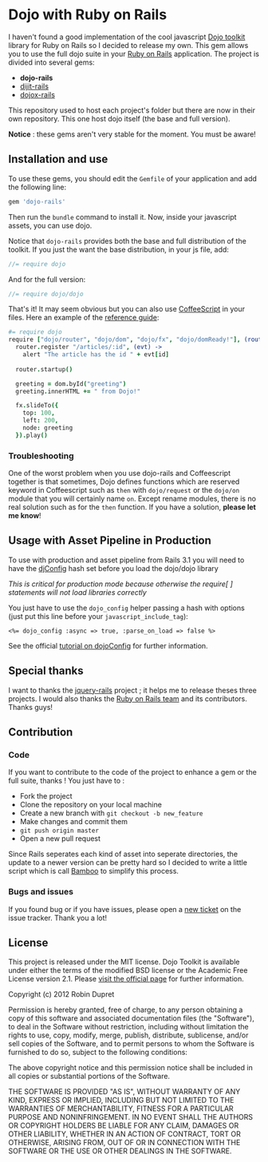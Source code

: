 # Dojo with Ruby on Rails

I haven't found a good implementation of the cool javascript 
[Dojo toolkit](http://dojotoolkit.org/) library for Ruby on Rails so I 
decided to release my own. This gem allows you to use the full dojo suite
in your [Ruby on Rails](http://rubyonrails.org) application. The project 
is divided into several gems: 

* **dojo-rails**
* [dijit-rails](https://github.com/robin850/dijit-rails)
* [dojox-rails](https://github.com/robin850/dojox-rails)

This repository used to host each project's folder but there are now in their
own repository. This one host dojo itself (the base and full version).

**Notice** : these gems aren't very stable for the moment. You must be aware! 

## Installation and use

To use these gems, you should edit the `Gemfile` of your application and add
the following line:

``` ruby
gem 'dojo-rails'
```

Then run the `bundle` command to install it. Now, inside your javascript assets,
you can use dojo.

Notice that `dojo-rails` provides both the base and full distribution of the
toolkit. If you just the want the base distribution, in your js file, add:

```javascript
//= require dojo
```

And for the full version:

```javascript
//= require dojo/dojo
```

That's it! It may seem obvious but you can also use 
[CoffeeScript](http://coffeescript.org) in your files. Here an example of the
[reference guide](http://dojotoolkit.org/reference-guide/1.8/):

```coffeescript
#= require dojo
require ["dojo/router", "dojo/dom", "dojo/fx", "dojo/domReady!"], (router, dom, fx) ->
  router.register "/articles/:id", (evt) ->
    alert "The article has the id " + evt[id]
  
  router.startup()

  greeting = dom.byId("greeting")
  greeting.innerHTML += " from Dojo!"

  fx.slideTo({
    top: 100,
    left: 200,
    node: greeting
  }).play()
```

### Troubleshooting

One of the worst problem when you use dojo-rails and Coffeescript together is
that sometimes, Dojo defines functions which are reserved keyword in
Coffeescript such as `then` with `dojo/request` or the `dojo/on` module that you
will certainly name `on`. Except rename modules, there is no real solution such
as for the `then` function. If you have a solution, **please let me know**!

## Usage with Asset Pipeline in Production

To use with production and asset pipeline from Rails 3.1 you will need to have
the [djConfig](http://dojotoolkit.org/documentation/tutorials/1.8/dojo_config/)
hash set before you load the dojo/dojo library

*This is critical for production mode because otherwise the require[ ] statements will not load libraries correctly*

You just have to use the `dojo_config` helper passing a hash with options
(just put this line before your `javascript_include_tag`):

```erb
<%= dojo_config :async => true, :parse_on_load => false %>
```

See the official [tutorial on dojoConfig](http://dojotoolkit.org/documentation/tutorials/1.8/dojo_config/) for further information.

## Special thanks

I want to thanks the [jquery-rails](http://github.com/rails/jquery-rails)
project ; it helps me to release theses three projects. I would also thanks the
[Ruby on Rails team](http://github.com/rails/) and its contributors. Thanks guys!

## Contribution

### Code

If you want to contribute to the code of the project to enhance a gem or the full suite, thanks ! You just have to :

* Fork the project
* Clone the repository on your local machine
* Create a new branch with `git checkout -b new_feature`
* Make changes and commit them
* `git push origin master`
* Open a new pull request

Since Rails seperates each kind of asset into seperate directories, the update
to a newer version can be pretty hard so I decided to write a little script
which is call [Bamboo](https://gist.github.com/robin850/5325645) to simplify
this process.

### Bugs and issues

If you found bug or if you have issues, please open a 
[new ticket](https://github.com/robin850/dojo-rails/issues/new) on the issue
tracker. Thank you a lot!

## License

This project is released under the MIT license. Dojo Toolkit is available under either the terms of the modified BSD license or the Academic Free License version 2.1. Please [visit the official page](http://dojotoolkit.org/license) for further information.

Copyright (c) 2012 Robin Dupret

Permission is hereby granted, free of charge, to any person obtaining
a copy of this software and associated documentation files (the "Software"),
to deal in the Software without restriction, including without limitation the
rights to use, copy, modify, merge, publish, distribute, sublicense, and/or
sell copies of the Software, and to permit persons to whom the Software is
furnished to do so, subject to the following conditions:

The above copyright notice and this permission notice shall be included in
all copies or substantial portions of the Software.

THE SOFTWARE IS PROVIDED "AS IS", WITHOUT WARRANTY OF ANY KIND, EXPRESS
OR IMPLIED, INCLUDING BUT NOT LIMITED TO THE WARRANTIES OF MERCHANTABILITY,
FITNESS FOR A PARTICULAR PURPOSE AND NONINFRINGEMENT. IN NO EVENT SHALL
THE AUTHORS OR COPYRIGHT HOLDERS BE LIABLE FOR ANY CLAIM, DAMAGES OR OTHER
LIABILITY, WHETHER IN AN ACTION OF CONTRACT, TORT OR OTHERWISE, ARISING
FROM, OUT OF OR IN CONNECTION WITH THE SOFTWARE OR THE USE OR OTHER 
DEALINGS IN THE SOFTWARE.

